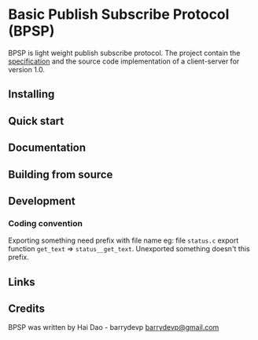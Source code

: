 Basic Publish Subscribe Protocol (BPSP)
=================

BPSP is light weight publish subscribe protocol. The project contain the [specification](https://github.com/barrydevp/bpsp/blob/master/specs/specification.md)
and the source code implementation of a client-server for version 1.0.

## Installing

## Quick start

## Documentation

## Building from source

## Development

### Coding convention

Exporting something need prefix with file name eg: file `status.c` export function `get_text` => `status__get_text`.
Unexported something doesn't this prefix.

## Links

## Credits

BPSP was written by Hai Dao - barrydevp <barrydevp@gmail.com>
